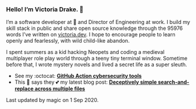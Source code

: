 ### Hello! I’m Victoria Drake. 👋

I’m a software developer at 💜 and Director of Engineering at work. I build my skill stack in public and share open source knowledge through the 95976 words I’ve written on [victoria.dev](https://victoria.dev). I hope to encourage people to learn openly and fearlessly, with wild child-like abandon.

I spent summers as a kid hacking Neopets and coding a medieval multiplayer role play world through a teeny tiny terminal window. Sometime before that, I wrote mystery novels and lived a secret life as a super sleuth.

- See my :octocat: **[GitHub Action cybersecurity tools](https://github.com/search?q=user%3Avictoriadrake+GitHub+Action+security)**
- This 🦡 says they 💕 my latest blog post: **[Deceptively simple search-and-replace across multiple files](https://victoria.dev/blog/deceptively-simple-search-and-replace-across-multiple-files/)**

Last updated by magic on 1 Sep 2020.
